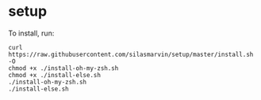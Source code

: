 # setup
To install, run:

    curl https://raw.githubusercontent.com/silasmarvin/setup/master/install.sh -O
    chmod +x ./install-oh-my-zsh.sh
    chmod +x ./install-else.sh
    ./install-oh-my-zsh.sh
    ./install-else.sh
